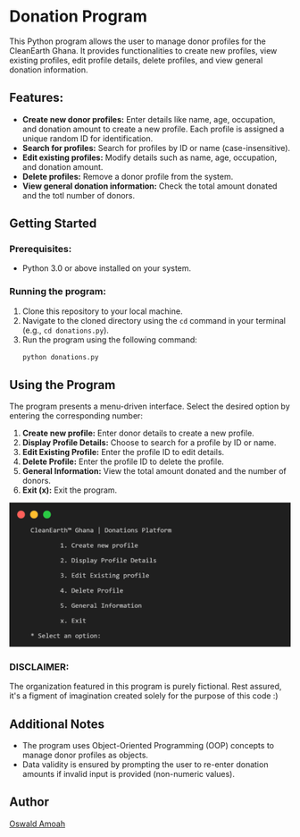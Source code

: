 # Donation Program

This Python program allows the user to manage donor profiles for the CleanEarth Ghana. It provides functionalities to create new profiles, view existing profiles, edit profile details, delete profiles, and view general donation information.

## Features:

- **Create new donor profiles:** Enter details like name, age, occupation, and donation amount to create a new profile. Each profile is assigned a unique random ID for identification.
- **Search for profiles:** Search for profiles by ID or name (case-insensitive).
- **Edit existing profiles:** Modify details such as name, age, occupation, and donation amount.
- **Delete profiles:** Remove a donor profile from the system.
- **View general donation information:** Check the total amount donated and the totl number of donors.

## Getting Started

### Prerequisites:

- Python 3.0 or above installed on your system.

### Running the program:

1. Clone this repository to your local machine.
2. Navigate to the cloned directory using the `cd` command in your terminal (e.g., `cd donations.py`).
3. Run the program using the following command:
    ```bash
    python donations.py
    ```

## Using the Program

The program presents a menu-driven interface. Select the desired option by entering the corresponding number:

1. **Create new profile:** Enter donor details to create a new profile.
2. **Display Profile Details:** Choose to search for a profile by ID or name.
3. **Edit Existing Profile:** Enter the profile ID to edit details.
4. **Delete Profile:** Enter the profile ID to delete the profile.
5. **General Information:** View the total amount donated and the number of donors.
6. **Exit (x):** Exit the program.
   
<a href="interface.png" ><img src="interface.png" alt="Interface" width="600"></a>


### DISCLAIMER: 
The organization featured in this program is purely fictional. 
Rest assured, it's a figment of imagination created solely for the purpose of this code :)

## Additional Notes

- The program uses Object-Oriented Programming (OOP) concepts to manage donor profiles as objects.
- Data validity is ensured by prompting the user to re-enter donation amounts if invalid input is provided (non-numeric values).

## Author
[Oswald Amoah](https://lnk.bio/oswaldamoah)
